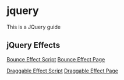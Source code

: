 # jquery
This is a JQuery guide

## jQuery Effects
[Bounce Effect Script](https://github.com/ericxlive/jquery/blob/master/bounce.js)
[Bounce Effect Page](https://github.com/ericxlive/jquery/blob/master/bounce.html)

[Draggable Effect Script](https://github.com/ericxlive/jquery/blob/master/draggable.js)
[Draggable Effect Page](https://github.com/ericxlive/jquery/blob/master/draggable.html)
